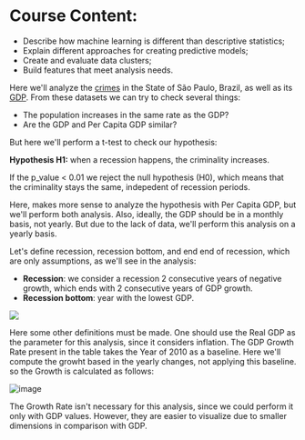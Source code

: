 # Course Content:
- Describe how machine learning is different than descriptive statistics;
- Explain different approaches for creating predictive models;
- Create and evaluate data clusters;
- Build features that meet analysis needs.

Here we'll analyze the [crimes](https://www.kaggle.com/dbwaller/official-crime-data-sao-paulo-statebrazil-ssp?fbclid=IwAR239ZovM1Zz3lIccXdxTuIHgaPB_G_YkI6G4HIXu4WUQWqC3Jz8Je3fU3o) in the State of São Paulo, Brazil, as well as its [GDP](https://www.seade.gov.br/produtos/pib-anual/). From these datasets we can try to check several things:

- The population increases in the same rate as the GDP?
- Are the GDP and Per Capita GDP similar?

But here we'll perform a t-test to check our hypothesis: 
 
**Hypothesis H1:** when a recession happens, the criminality increases.

If the p_value < 0.01 we reject the null hypothesis (H0), which means that the criminality stays the same, indepedent of recession periods.

Here, makes more sense to analyze the hypothesis with Per Capita GDP, but we'll perform both analysis. Also, ideally, the GDP should be in a monthly basis, not yearly. But due to the lack of data, we'll perform this analysis on a yearly basis.

Let's define recession, recession bottom, and end end of recession, which are only assumptions, as we'll see in the analysis:

- <b>Recession</b>: we consider a recession 2 consecutive years of negative growth, which ends with 2 consecutive years of GDP growth.
- <b>Recession bottom</b>: year with the lowest GDP.

<img align="center" src="https://user-images.githubusercontent.com/63553829/92014715-0c5a3500-ed26-11ea-8dc0-54685f95370b.png">

Here some other definitions must be made. One should use the Real GDP as the parameter for this analysis, since it considers inflation. The GDP Growth Rate present in the table takes the Year of 2010 as a baseline. Here we'll compute the growht based in the yearly changes, not applying this baseline. so the Growth is calculated as follows:

![image](https://user-images.githubusercontent.com/63553829/92014734-167c3380-ed26-11ea-8798-582c946e6a1b.png)

The Growth Rate isn't necessary for this analysis, since we could perform it only with GDP values. However, they are easier to visualize due to smaller dimensions in comparison with GDP.
